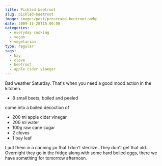 ```yaml
---
title: Pickled beetroot
slug: pickled-beetroot
image: images/post/preserved-beetroot.webp
date: 2009-11-28T15:00:00
categories: 
  - everyday cooking
  - vegan
  - vegetarian
type: regular
tags: 
  - bay
  - clove
  - beetroot
  - apple cider vinegar
---
```


Bad weather Saturday. That's when you need a good mood action in the kitchen.

* 8 small beets, boiled and peeled

come into a boiled decoction of

* 200 ml apple cider vinegar 
* 200 ml water 
* 100g raw cane sugar 
* 2 cloves 
* 1 bay leaf

I put them in a canning jar that I don't sterilize. They don't get that old... Overnight they go in the fridge along with some hard boiled eggs, there we have something for tomorrow afternoon.

